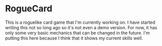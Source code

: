 # RogueCard
This is a roguelike card game that I'm currently working on. I have started writing this not so long ago so it's not even a demo version. For now, it has only some very basic mechanics that can be changed in the future. I'm putting this here because I think that it shows my current skills well.
